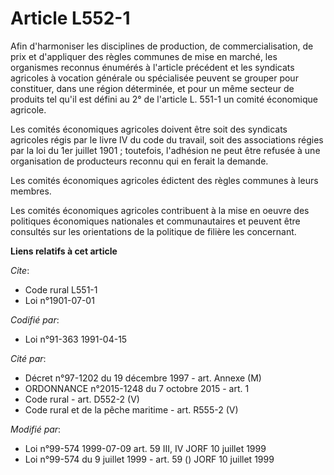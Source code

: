 # Article L552-1

Afin d'harmoniser les disciplines de production, de commercialisation, de prix et d'appliquer des règles communes de mise en
marché, les organismes reconnus énumérés à l'article précédent et les syndicats agricoles à vocation générale ou spécialisée
peuvent se grouper pour constituer, dans une région déterminée, et pour un même secteur de produits tel qu'il est défini au
2° de l'article L. 551-1 un comité économique agricole.

Les comités économiques agricoles doivent être soit des syndicats agricoles régis par le livre IV du code du travail, soit
des associations régies par la loi du 1er juillet 1901 ; toutefois, l'adhésion ne peut être refusée à une organisation de
producteurs reconnu qui en ferait la demande.

Les comités économiques agricoles édictent des règles communes à leurs membres.

Les comités économiques agricoles contribuent à la mise en oeuvre des politiques économiques nationales et communautaires et
peuvent être consultés sur les orientations de la politique de filière les concernant.

**Liens relatifs à cet article**

_Cite_:

  - Code rural L551-1
  - Loi n°1901-07-01

_Codifié par_:

  - Loi n°91-363 1991-04-15

_Cité par_:

  - Décret n°97-1202 du 19 décembre 1997 - art. Annexe (M)
  - ORDONNANCE n°2015-1248 du 7 octobre 2015 - art. 1
  - Code rural - art. D552-2 (V)
  - Code rural et de la pêche maritime - art. R555-2 (V)

_Modifié par_:

  - Loi n°99-574 1999-07-09 art. 59 III, IV JORF 10 juillet 1999
  - Loi n°99-574 du 9 juillet 1999 - art. 59 () JORF 10 juillet 1999
